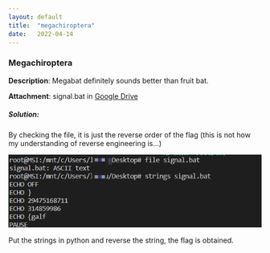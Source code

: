 ```yaml
---
layout: default
title:  "megachiroptera"
date:   2022-04-14
---
```


### Megachiroptera

**Description**: Megabat definitely sounds better than fruit bat.

**Attachment**: signal.bat in [Google Drive](https://drive.google.com/drive/folders/1_f0PLreUcap2YW33Yfmi_Hj1cVyd9u6w?usp=sharing)

##### Solution:

By checking the file, it is just the reverse order of the flag (this is not how my understanding of reverse engineering is...)

![megachiroptera](/assets/megachiroptera.png)

Put the strings in python and reverse the string, the flag is obtained.

